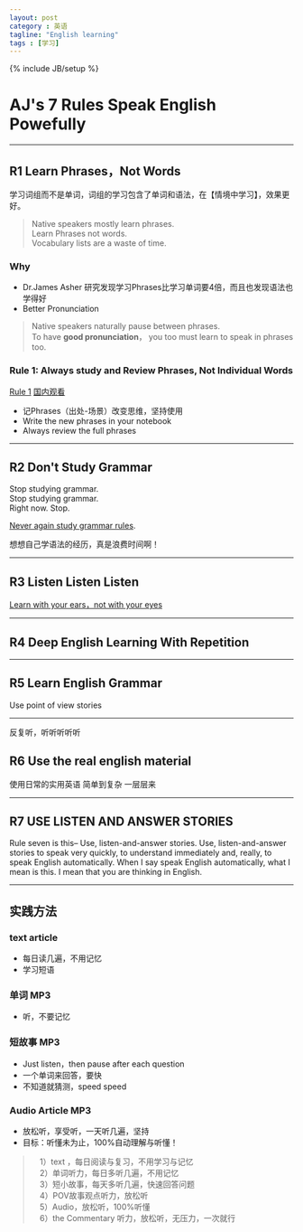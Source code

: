 ```yaml
---
layout: post
category : 英语
tagline: "English learning"
tags : [学习]
---
```

{% include JB/setup %}

# AJ's 7 Rules Speak English Powefully

----------

## R1 Learn Phrases，Not Words ## 

学习词组而不是单词，词组的学习包含了单词和语法，在【情境中学习】，效果更好。

> Native speakers mostly learn phrases.  
> Learn Phrases not words.  
> Vocabulary lists are a waste of time.

### Why ###

* Dr.James Asher 研究发现学习Phrases比学习单词要4倍，而且也发现语法也学得好
* Better Pronunciation 

> Native speakers naturally pause between phrases.  
> To have **good pronunciation**， you too must learn to speak in phrases too.

### Rule 1: Always study and Review Phrases, Not Individual Words ###

[Rule 1](http://effortlessenglishclub.com/effortless-english-rule-1) [国内观看](http://www.iqiyi.com/w_19rr020089.html)

* 记Phrases（出处-场景）改变思维，坚持使用
* Write the new phrases in your notebook
* Always review the full phrases 

----------

## R2 Don't Study Grammar ##

Stop studying grammar.   
Stop studying grammar.  
Right now.  Stop.   

[Never again study grammar rules](http://effortlessenglishclub.com/effortless-english-rule-2).

想想自己学语法的经历，真是浪费时间啊！

----------

## R3 Listen Listen Listen ##

[Learn with your ears，not with your eyes](https://www.youtube.com/watch?v=M5uWkhx5Etw&t=24)

----------

## R4 Deep English Learning With Repetition ##

----------

## R5 Learn English Grammar ##

Use point of view stories

----------

反复听，听听听听听

## R6 Use the real english material ##

使用日常的实用英语
简单到复杂
一层层来

----------

## R7 USE LISTEN AND ANSWER STORIES ##

Rule seven is this– Use, listen-and-answer stories. Use, listen-and-answer stories to speak very quickly, to understand immediately and, really, to speak English automatically. When I say speak English automatically, what I mean is this. I mean that you are thinking in English.

----------

## 实践方法 ##

### text article ###

* 每日读几遍，不用记忆
* 学习短语

### 单词 MP3 ###

* 听，不要记忆

### 短故事 MP3 ###

* Just listen，then pause after each question
* 一个单词来回答，要快
* 不知道就猜测，speed speed

### Audio Article MP3 ###

* 放松听，享受听，一天听几遍，坚持
* 目标：听懂未为止，100%自动理解与听懂！

>　1）text ，每日阅读与复习，不用学习与记忆  
>　2）单词听力，每日多听几遍，不用记忆  
>　3）短小故事，每天多听几遍，快速回答问题  
>　4）POV故事观点听力，放松听  
>　5）Audio，放松听，100%听懂  
>　6）the Commentary 听力，放松听，无压力，一次就行


